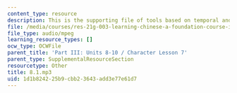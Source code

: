 ```yaml
---
content_type: resource
description: This is the supporting file of tools based on temporal and logical sequence.
file: /media/courses/res-21g-003-learning-chinese-a-foundation-course-in-mandarin-spring-2011/1d1b824225b9cbb23643add3e77e61d7_8.1.mp3
file_type: audio/mpeg
learning_resource_types: []
ocw_type: OCWFile
parent_title: 'Part III: Units 8-10 / Character Lesson 7'
parent_type: SupplementalResourceSection
resourcetype: Other
title: 8.1.mp3
uid: 1d1b8242-25b9-cbb2-3643-add3e77e61d7
---
```

